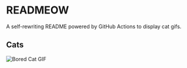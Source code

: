 # READMEOW

A self-rewriting README powered by GitHub Actions to display cat gifs.

## Cats

![Bored Cat GIF](https://media4.giphy.com/media/v1.Y2lkPTlhY2QwMmRhbTgzdXFlcDZpeXdvc212bzk5aWJuMDZhZnloYnZncjNrcG5tNWFobiZlcD12MV9naWZzX3NlYXJjaCZjdD1n/mlvseq9yvZhba/200.gif)
